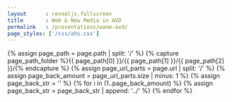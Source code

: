 ```yaml
---
layout      : revealjs.fullscreen
title       : Web & New Media in AVD
permalink   : /presentations/wanm-avd/
page_styles: ['/css/ahs.css']
---
```


{% assign page_path = page.path | split: '/' %}
{% capture page_path_folder %}{{ page_path[0] }}/{{ page_path[1] }}/{{ page_path[2] }}/{% endcapture %} 
{% assign page_url_parts = page.url | split: '/' %}
{% assign page_back_amount = page_url_parts.size | minus: 1 %}
{% assign page_back_str = '' %}
{% for i in (1..page_back_amount) %}
    {% assign page_back_str = page_back_str | append: '../' %}
{% endfor %}

<section class="slide__chapter">
    <section data-markdown="{{ page_back_str }}/{{ page_path_folder | append: 'content/intro__1.md' }}" class="home"></section>
    <section data-markdown="{{ page_back_str }}/{{ page_path_folder | append: 'content/intro__2.md' }}"></section>
    <section data-markdown="{{ page_back_str }}/{{ page_path_folder | append: 'content/intro__4.md' }}"></section>
</section>
<section class="slide__chapter">
    <section data-markdown="{{ page_back_str }}/{{ page_path_folder | append: 'content/jobs__1.md' }}" class="home"></section>
    <section data-markdown="{{ page_back_str }}/{{ page_path_folder | append: 'content/jobs__2.md' }}" data-ahs-background-image="https://images.unsplash.com/photo-1467232004584-a241de8bcf5d?w=1950"></section>
</section>
<section class="slide__chapter">
    <section data-markdown="{{ page_back_str }}/{{ page_path_folder | append: 'content/education__content__1.md' }}" class="home"></section>
    <section data-markdown="{{ page_back_str }}/{{ page_path_folder | append: 'content/education__content__2.md' }}" data-ahs-background-image="https://line25.com/wp-content/uploads/2014/animated/1.gif"></section>
</section>
<section class="slide__chapter">
    <section data-markdown="{{ page_back_str }}/{{ page_path_folder | append: 'content/education__programme__1.md' }}" class="home"></section>
    <section data-markdown="{{ page_back_str }}/{{ page_path_folder | append: 'content/education__programme__2.md' }}"></section>
    <section data-markdown="{{ page_back_str }}/{{ page_path_folder | append: 'content/education__programme__2__1.md' }}" data-ahs-background-image="https://line25.com/wp-content/uploads/2014/animated/1.gif"></section>
    <section data-markdown="{{ page_back_str }}/{{ page_path_folder | append: 'content/education__programme__3.md' }}"></section>
    <section data-markdown="{{ page_back_str }}/{{ page_path_folder | append: 'content/education__programme__4.md' }}"></section>
    <section data-markdown="{{ page_back_str }}/{{ page_path_folder | append: 'content/education__programme__4__1.md' }}"></section>
</section>